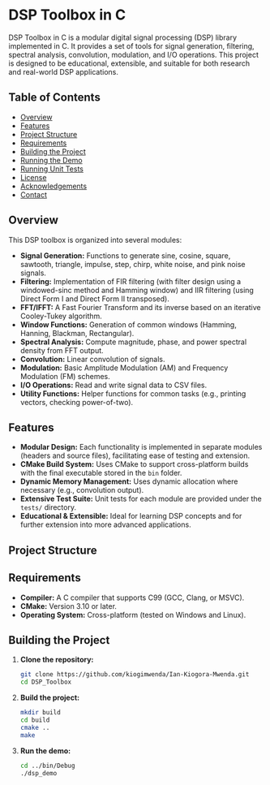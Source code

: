 # DSP Toolbox in C

DSP Toolbox in C is a modular digital signal processing (DSP) library implemented in C. It provides a set of tools for signal generation, filtering, spectral analysis, convolution, modulation, and I/O operations. This project is designed to be educational, extensible, and suitable for both research and real-world DSP applications.

## Table of Contents

- [Overview](#overview)
- [Features](#features)
- [Project Structure](#project-structure)
- [Requirements](#requirements)
- [Building the Project](#building-the-project)
- [Running the Demo](#running-the-demo)
- [Running Unit Tests](#running-unit-tests)
- [License](#license)
- [Acknowledgements](#acknowledgements)
- [Contact](#contact)

## Overview

This DSP toolbox is organized into several modules:

- **Signal Generation:** Functions to generate sine, cosine, square, sawtooth, triangle, impulse, step, chirp, white noise, and pink noise signals.
- **Filtering:** Implementation of FIR filtering (with filter design using a windowed-sinc method and Hamming window) and IIR filtering (using Direct Form I and Direct Form II transposed).
- **FFT/IFFT:** A Fast Fourier Transform and its inverse based on an iterative Cooley-Tukey algorithm.
- **Window Functions:** Generation of common windows (Hamming, Hanning, Blackman, Rectangular).
- **Spectral Analysis:** Compute magnitude, phase, and power spectral density from FFT output.
- **Convolution:** Linear convolution of signals.
- **Modulation:** Basic Amplitude Modulation (AM) and Frequency Modulation (FM) schemes.
- **I/O Operations:** Read and write signal data to CSV files.
- **Utility Functions:** Helper functions for common tasks (e.g., printing vectors, checking power-of-two).

## Features

- **Modular Design:** Each functionality is implemented in separate modules (headers and source files), facilitating ease of testing and extension.
- **CMake Build System:** Uses CMake to support cross-platform builds with the final executable stored in the `bin` folder.
- **Dynamic Memory Management:** Uses dynamic allocation where necessary (e.g., convolution output).
- **Extensive Test Suite:** Unit tests for each module are provided under the `tests/` directory.
- **Educational & Extensible:** Ideal for learning DSP concepts and for further extension into more advanced applications.

## Project Structure


## Requirements

- **Compiler:** A C compiler that supports C99 (GCC, Clang, or MSVC).
- **CMake:** Version 3.10 or later.
- **Operating System:** Cross-platform (tested on Windows and Linux).

## Building the Project

1. **Clone the repository:**
   ```bash
   git clone https://github.com/kiogimwenda/Ian-Kiogora-Mwenda.git
   cd DSP_Toolbox
   ```

2. **Build the project:**
   ```bash
   mkdir build
   cd build
   cmake ..
   make
   ```

3. **Run the demo:**
   ```bash
   cd ../bin/Debug
   ./dsp_demo
   ```



